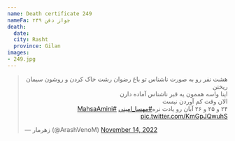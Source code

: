 ```yaml
---
name: Death certificate 249
nameFa: جواز دفن ۲۴۹
death:
  date:
  city: Rasht
  province: Gilan
images:
- 249.jpg
---
```


<blockquote class="twitter-tweet"><p lang="fa" dir="rtl">هشت نفر رو به صورت ناشناس تو باغ رضوان رشت خاک کردن و روشون سیمان ریختن<br>اینا واسه هممون یه قبر ناشناس آماده دارن<br>الان وقت کم آوردن نیست<br>۲۴ و ۲۵ و ۲۶ آبان رو یادت نره<a href="https://twitter.com/hashtag/%D9%85%D9%87%D8%B3%D8%A7_%D8%A7%D9%85%DB%8C%D9%86%DB%8C?src=hash&amp;ref_src=twsrc%5Etfw">#مهسا_امینی</a> <a href="https://twitter.com/hashtag/MahsaAmini?src=hash&amp;ref_src=twsrc%5Etfw">#MahsaAmini</a> <a href="https://t.co/KmGpJQwuhS">pic.twitter.com/KmGpJQwuhS</a></p>&mdash; زهرمار (@ArashVenoM) <a href="https://twitter.com/ArashVenoM/status/1592305501395902465?ref_src=twsrc%5Etfw">November 14, 2022</a></blockquote> <script async src="https://platform.twitter.com/widgets.js" charset="utf-8"></script>